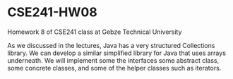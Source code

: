 # CSE241-HW08
Homework 8 of CSE241 class at Gebze Technical University

As we discussed in the lectures, Java has a very structured Collections library. We can develop a similar simplified library for Java that uses arrays underneath. We will implement some the interfaces some abstract class, some concrete classes, and some of the helper classes such as iterators.
